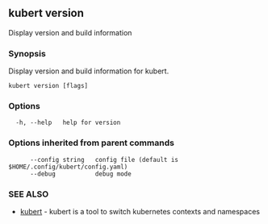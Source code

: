 ## kubert version

Display version and build information

### Synopsis

Display version and build information for kubert.

```
kubert version [flags]
```

### Options

```
  -h, --help   help for version
```

### Options inherited from parent commands

```
      --config string   config file (default is $HOME/.config/kubert/config.yaml)
      --debug           debug mode
```

### SEE ALSO

* [kubert](kubert.md)	 - kubert is a tool to switch kubernetes contexts and namespaces

